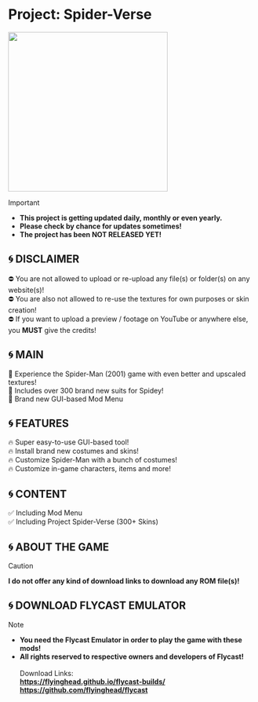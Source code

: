 # Project: Spider-Verse
<img src="https://www.retroplace.com/pics/dreamcast/packshots/54905--spider-man.png" width="325" height="325"> <br>
> [!IMPORTANT]
> + **This project is getting updated daily, monthly or even yearly.** <br>
> + **Please check by chance for updates sometimes!** <br>
> + **The project has been NOT RELEASED YET!**
## 🌀 DISCLAIMER
⛔ You are not allowed to upload or re-upload any file(s) or folder(s) on any website(s)! <br>
⛔ You are also not allowed to re-use the textures for own purposes or skin creation! <br>
⛔ If you want to upload a preview / footage on YouTube or anywhere else, you **MUST** give the credits! <br>
## 🌀 MAIN
📢 Experience the Spider-Man (2001) game with even better and upscaled textures! <br>
📢 Includes over 300 brand new suits for Spidey! <br>
📢 Brand new GUI-based Mod Menu
## 🌀 FEATURES
🔥 Super easy-to-use GUI-based tool! <br>
🔥 Install brand new costumes and skins! <br>
🔥 Customize Spider-Man with a bunch of costumes! <br>
🔥 Customize in-game characters, items and more! <br>
## 🌀 CONTENT
✅ Including Mod Menu <br>
✅ Including Project Spider-Verse (300+ Skins) <br>
## 🌀 ABOUT THE GAME
> [!CAUTION]
> **I do not offer any kind of download links to download any ROM file(s)!** <br>
## 🌀 DOWNLOAD FLYCAST EMULATOR
> [!NOTE]
> + **You need the Flycast Emulator in order to play the game with these mods!** <br>
> + **All rights reserved to respective owners and developers of Flycast!** <br> <br>
Download Links: <br>
**https://flyinghead.github.io/flycast-builds/** <br>
**https://github.com/flyinghead/flycast**
